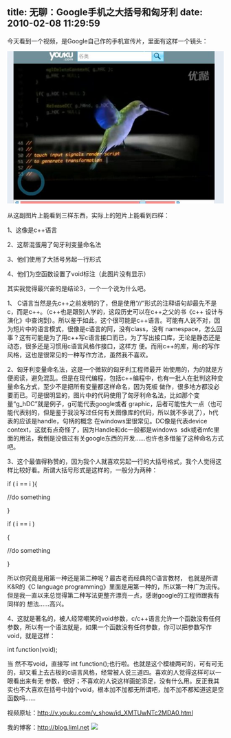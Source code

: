 title: 无聊：Google手机之大括号和匈牙利
date: 2010-02-08 11:29:59
---

今天看到一个视频，是Google自己作的手机宣传片，里面有这样一个镜头：

![](/uploads/2010/02/cstream.jpg)

从这副图片上能看到三样东西，实际上的短片上能看到四样：

1、这像是c++语言

2、这帮混蛋用了匈牙利变量命名法

3、他们使用了大括号另起一行形式

4、他们为空函数设置了void标注（此图片没有显示）

其实我觉得最兴奋的是结论3，一个一个说为什么吧。

1、 C语言当然是先c++之前发明的了，但是使用“//”形式的注释语句却最先不是c，而是c++。（c++也是跟别人学的，这段历史可以在c++之父的书《c++ 设计与演化》中查询到）。所以鉴于如此，这个很可能是c++语言。可能有人说不对，因为短片中的语言模式，很像是c语言的阿，没有class，没有 namespace，怎么回事？这有可能是为了用c++写c语言接口而已，为了写出接口库，无论是静态还是动态，很多还是习惯用c语言风格作接口，这样方 便。而用c++的库，用c的写作风格，这也是很常见的一种写作方法，虽然我不喜欢。

2、匈牙利变量命名法，这是一个微软的匈牙利工程师最开 始使用的，为的就是方便阅读，避免混乱。但是在现代编程，包括c++编程中，也有一批人在批判这种变量命名方式，至少不是把所有变量都这样命名，因为死板 做作，很多地方都没必要而已。可是很明显的，图片中的代码使用了匈牙利命名法，比如那个变量“g_hDC”就是例子，g可能代表google或者 graphic，后者可能性大一点（也可能代表别的，但是鉴于我没写过任何有关图像库的代码，所以就不多说了），h代表的应该是handle，句柄的概念 在windows里很常见。DC像是代表device context，这就有点奇怪了，因为Handle和dc一般都是windows  sdk或者mfc里面的用法，我倒是没做过有关google东西的开发……也许也多借鉴了这种命名方式吧。

3、这个最值得称赞的，因为我个人就喜欢另起一行的大括号格式，我个人觉得这样比较好看。所谓大括号形式是这样的，一般分为两种：

if ( i == i ){

//do something

}

if ( i == i )

{

//do something

}

所以你究竟是用第一种还是第二种呢？最古老而经典的C语言教材， 也就是所谓K&amp;R的《C language programming》里面是用第一种的，所以第一种广为流传。但是我一直以来总觉得第二种写法更整齐漂亮一点，感谢google的工程师跟我有同样的 想法……高兴。

4、这就是著名的，被人经常嘲笑的void参数，c/c++语言允许一个函数没有任何参数，所以有一个语法就是，如果一个函数没有任何参数，你可以把参数写作void，就是这样：

int function(void);

当 然不写void，直接写 int function();也行啦。也就是这个模棱两可的，可有可无的，却又看上去古板的c语言风格，经常被人说三道四。喜欢的人觉得这样可以一眼看出来有无 参数，很好；不喜欢的人说这样画蛇添足，没有什么用。反正我其实也不大喜欢在括号中加个void，根本加不加都无所谓吧，加不加不都知道这是空函数吗……

视频原址：http://v.youku.com/v_show/id_XMTUwNTc2MDA0.html

我的博客：http://blog.liml.net
 ![](http://img.zemanta.com/pixy.gif?x-id=239d2565-f6cf-818b-aec4-909086ba4ab6)
